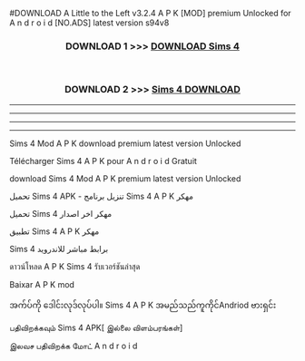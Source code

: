 #DOWNLOAD A Little to the Left v3.2.4 A P K [MOD] premium Unlocked for A n d r o i d [NO.ADS] latest version s94v8 



<div align="center">

<h3>DOWNLOAD 1 >>> <a href="https://downloadmod1.web.app/?judul=Sims 4 ">DOWNLOAD Sims 4 </a></h3><br>

<h3>DOWNLOAD 2 >>> <a href="https://downloadmod1.web.app/?judul=Sims 4 ">Sims 4  DOWNLOAD </a></h3>

</div>


----------------------------------------------------------

----------------------------------------------------------

----------------------------------------------------------

----------------------------------------------------------


Sims 4  Mod A P K download premium latest version Unlocked

Télécharger Sims 4  A P K pour A n d r o i d Gratuit

download Sims 4  Mod A P K premium latest version Unlocked

تحميل Sims 4  APK - تنزيل برنامج Sims 4  A P K مهكر

تحميل Sims 4  مهكر اخر اصدار

تطبيق Sims 4  A P K مهكر

Sims 4  برابط مباشر للاندرويد

ดาวน์โหลด A P K Sims 4  รับเวอร์ชันล่าสุด

Baixar A P K mod

အက်ပ်ကို ဒေါင်းလုဒ်လုပ်ပါ။ Sims 4  A P K အမည်သည်ကူကိုင်Andriod ဗားရှင်း

பதிவிறக்கவும் Sims 4  APK[ இல்லை விளம்பரங்கள்] 
 
இலவச பதிவிறக்க மோட் A n d r o i d



